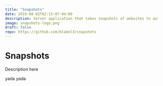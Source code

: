 ```yaml
---
title: "Snapshots"
date: 2019-08-02T02:15:07-04:00
description: Server application that takes snapshots of websites to automatically build an archive of how it changes over time. 
image: snapshots-logo.png
draft: false
repo: https://github.com/blabel3/snapshots
---
```


# Snapshots

Description here

yada yada
